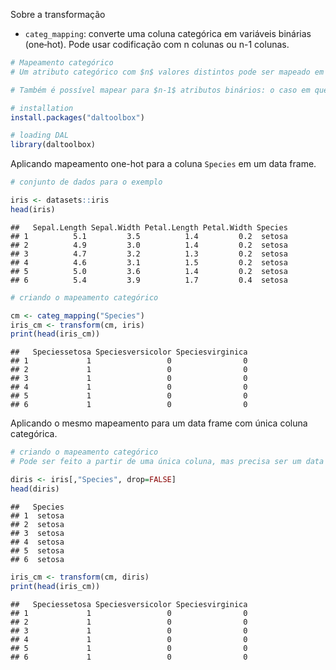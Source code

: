 Sobre a transformação
- `categ_mapping`: converte uma coluna categórica em variáveis binárias (one‑hot). Pode usar codificação com n colunas ou n-1 colunas.


``` r
# Mapeamento categórico
# Um atributo categórico com $n$ valores distintos pode ser mapeado em $n$ atributos binários (one‑hot).

# Também é possível mapear para $n-1$ atributos binários: o caso em que todos os atributos binários são zero representa o último valor categórico (não explícito nas colunas).

# installation 
install.packages("daltoolbox")

# loading DAL
library(daltoolbox)
```

Aplicando mapeamento one-hot para a coluna `Species` em um data frame.

``` r
# conjunto de dados para o exemplo 

iris <- datasets::iris
head(iris)
```

```
##   Sepal.Length Sepal.Width Petal.Length Petal.Width Species
## 1          5.1         3.5          1.4         0.2  setosa
## 2          4.9         3.0          1.4         0.2  setosa
## 3          4.7         3.2          1.3         0.2  setosa
## 4          4.6         3.1          1.5         0.2  setosa
## 5          5.0         3.6          1.4         0.2  setosa
## 6          5.4         3.9          1.7         0.4  setosa
```


``` r
# criando o mapeamento categórico

cm <- categ_mapping("Species")
iris_cm <- transform(cm, iris)
print(head(iris_cm))
```

```
##   Speciessetosa Speciesversicolor Speciesvirginica
## 1             1                 0                0
## 2             1                 0                0
## 3             1                 0                0
## 4             1                 0                0
## 5             1                 0                0
## 6             1                 0                0
```

Aplicando o mesmo mapeamento para um data frame com única coluna categórica.

``` r
# criando o mapeamento categórico
# Pode ser feito a partir de uma única coluna, mas precisa ser um data frame

diris <- iris[,"Species", drop=FALSE]
head(diris)
```

```
##   Species
## 1  setosa
## 2  setosa
## 3  setosa
## 4  setosa
## 5  setosa
## 6  setosa
```


``` r
iris_cm <- transform(cm, diris)
print(head(iris_cm))
```

```
##   Speciessetosa Speciesversicolor Speciesvirginica
## 1             1                 0                0
## 2             1                 0                0
## 3             1                 0                0
## 4             1                 0                0
## 5             1                 0                0
## 6             1                 0                0
```
